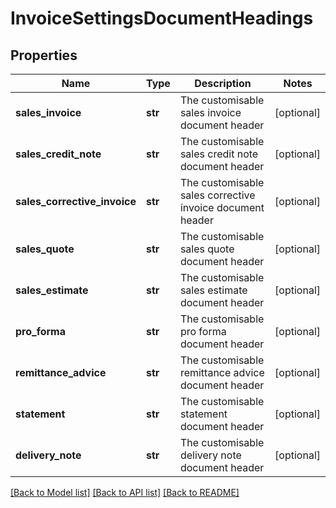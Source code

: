 # InvoiceSettingsDocumentHeadings

## Properties
Name | Type | Description | Notes
------------ | ------------- | ------------- | -------------
**sales_invoice** | **str** | The customisable sales invoice document header | [optional] 
**sales_credit_note** | **str** | The customisable sales credit note document header | [optional] 
**sales_corrective_invoice** | **str** | The customisable sales corrective invoice document header | [optional] 
**sales_quote** | **str** | The customisable sales quote document header | [optional] 
**sales_estimate** | **str** | The customisable sales estimate document header | [optional] 
**pro_forma** | **str** | The customisable pro forma document header | [optional] 
**remittance_advice** | **str** | The customisable remittance advice document header | [optional] 
**statement** | **str** | The customisable statement document header | [optional] 
**delivery_note** | **str** | The customisable delivery note document header | [optional] 

[[Back to Model list]](../README.md#documentation-for-models) [[Back to API list]](../README.md#documentation-for-api-endpoints) [[Back to README]](../README.md)


